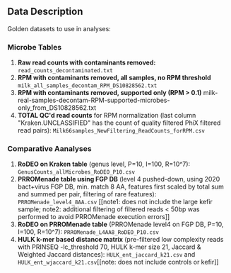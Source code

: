 ## Data Description

Golden datasets to use in analyses:

### Microbe Tables
1. **Raw read counts with contaminants removed:** `read_counts_decontaminated.txt`  
2. **RPM with contaminants removed, all samples, no RPM threshold** `milk_all_samples_decontam_RPM_DS10828562.txt`
3. **RPM with contaminants removed, supported only (RPM > 0.1)** milk-real-samples-decontam-RPM-supported-microbes-only_from_DS10828562.txt
4. **TOTAL QC'd read counts** for RPM normalization  (last column "Kraken.UNCLASSIFIED" has the count of quality filtered PhiX filtered read pairs): `Milk66samples_NewFiltering_ReadCounts_forRPM.csv`

### Comparative Aanalyses
1. **RoDEO on Kraken table** (genus level, P=10, I=100, R=10^7): `GenusCounts_allMicrobes_RoDEO_P10.csv`
2. **PRROMenade table using FGP DB** (level 4 pushed-down, using 2020 bact+virus FGP DB, min. match 8 AA, features first scaled by total sum and summed per pair, filtering of rare features): `PRROMenade_level4_8AA.csv` [[note1: does not include the large kefir sample; note2: additional filtering of filtered reads < 50bp was performed to avoid PRROMenade execution errors]]
3. **RoDEO on PRROMenade table** (PRROMenade level4 on FGP DB, P=10, I=100, R=10^7): `PRROMenade_L4AA8_RoDEO_P10.csv`
4. **HULK k-mer based distance matrix** (pre-filtered low complexity reads with PRINSEQ -lc_threshold 70, HULK k-mer size 21, Jaccard & Weighted Jaccard distances): `HULK_ent_jaccard_k21.csv` and `HULK_ent_wjaccard_k21.csv`[[note: does not include controls or kefir]]



